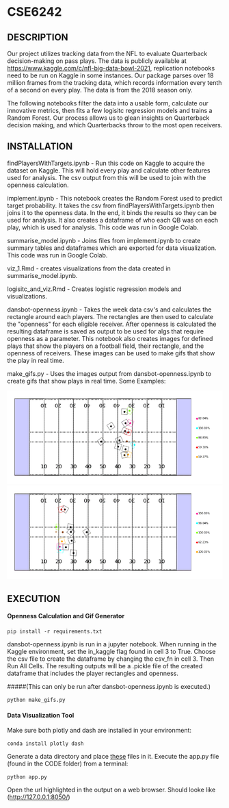# CSE6242

## DESCRIPTION

Our project utilizes tracking data from the NFL to evaluate Quarterback decision-making on pass plays. The data is publicly available at https://www.kaggle.com/c/nfl-big-data-bowl-2021, replication notebooks need to be run on Kaggle in some instances. Our package parses over 18 million frames from the tracking data, which records information every tenth of a second on every play. The data is from the 2018 season only.

The following notebooks filter the data into a usable form, calculate our innovative metrics, then fits a few logisitc regression models and trains a Random Forest. Our process allows us to glean insights on Quarterback decision making, and which Quarterbacks throw to the most open receivers.

## INSTALLATION

findPlayersWithTargets.ipynb - Run this code on Kaggle to acquire the dataset on Kaggle. This will hold every play and calculate other features used for analysis. The csv output from this will be used to join with the openness calculation.

implement.ipynb - This notebook creates the Random Forest used to predict target probability. It takes the csv from findPlayersWithTargets.ipynb then joins it to the openness data. In the end, it binds the results so they can be used for analysis. It also creates a dataframe of who each QB was on each play, which is used for analysis. This code was run in Google Colab.

summarise_model.ipynb - Joins files from implement.ipynb to create summary tables and dataframes which are exported for data visualization. This code was run in Google Colab.

viz_1.Rmd - creates visualizations from the data created in summarise_model.ipynb.

logisitc_and_viz.Rmd - Creates logistic regression models and visualizations.

dansbot-openness.ipynb - Takes the week data csv's and calculates the rectangle around each players. The rectangles are then used to calculate the "openness" for each eligible receiver. After openness is calculated the resulting dataframe is saved as output to be used for algs that require openness as a parameter. This notebook also creates images for defined plays that show the players on a football field, their rectangle, and the openness of receivers. These images can be used to make gifs that show the play in real time.

make_gifs.py - Uses the images output from dansbot-openness.ipynb to create gifs that show plays in real time.
Some Examples:

![gif1](https://github.com/dparis83/CSE6242/blob/main/gifs/2018112200_190.gif)
![gif2](https://github.com/dparis83/CSE6242/blob/main/gifs/2018111500_291.gif)

## EXECUTION

#### Openness Calculation and Gif Generator
```shell
pip install -r requirements.txt
```

dansbot-openness.ipynb is run in a jupyter notebook. When running in the Kaggle environment, set the in_kaggle flag found in cell 3 to True. Choose the csv file to create the dataframe by changing the csv_fn in cell 3. Then Run All Cells. The resulting outputs will be a .pickle file of the created dataframe that includes the player rectangles and openness.

#####(This can only be run after dansbot-openness.ipynb is executed.)
```shell
python make_gifs.py
```

#### Data Visualization Tool
Make sure both plotly and dash are installed in your environment:

```shell
conda install plotly dash
```

Generate a data directory and place [these](https://gtvault-my.sharepoint.com/:f:/g/personal/jperalta8_gatech_edu/ElvMzTGPGJxLrGTU20HnsCsB6URqdsnnP-rsAfzTuxMj1A?e=yChGBQ) files in it. Execute the app.py file (found in the CODE folder) from a terminal:

```shell
python app.py
```

Open the url highlighted in the output on a web browser. Should looke like  (http://127.0.0.1:8050/)

